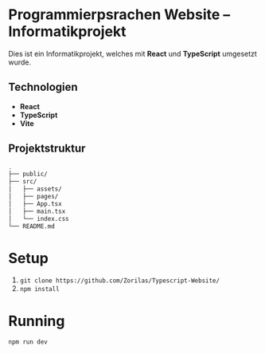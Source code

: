 # Programmierpsrachen Website – Informatikprojekt

Dies ist ein Informatikprojekt, welches mit **React** und **TypeScript** umgesetzt wurde.

## Technologien

- **React**
- **TypeScript**
- **Vite** 

## Projektstruktur

```bash
.
├── public/               
├── src/
│   ├── assets/       
│   ├── pages/            
│   ├── App.tsx           
│   ├── main.tsx          
│   └── index.css                 
└── README.md             
```
# Setup

1. `git clone https://github.com/Zorilas/Typescript-Website/`
2. `npm install`

# Running
`npm run dev`
